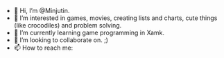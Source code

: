 - 👋 Hi, I’m @Minjutin.
- 👀 I’m interested in games, movies, creating lists and charts, cute things (like crocodiles) and problem solving.
- 🌱 I’m currently learning game programming in Xamk.
- 💞️ I’m looking to collaborate on. ;)
- 📫 How to reach me: 
